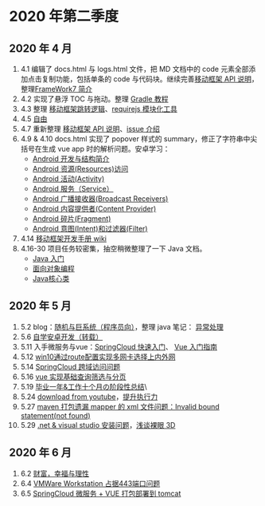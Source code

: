 
# 2020 年第二季度

## 2020 年 4 月

1. 4.1 编辑了 docs.html 与 logs.html 文件，把 MD 文档中的 code 元素全部添加点击复制功能，包括单条的 code 与代码块。继续完善[移动框架 API 说明](/csnotes/mobile/android/android-framework-api.md)，整理[FrameWork7 简介](/csnotes/mobile/android/android-FrameWork7-intro.md)
2. 4.2 实现了悬浮 TOC 与拖动。整理 [Gradle 教程](/csnotes/java/tools/gradle-intro.md)
3. 4.3 整理  [移动框架跳转逻辑](/csnotes/mobile/android/android-framework-jump-logic.md)、[requirejs 模块化工具](/csnotes/fe/JavaScipt/js-require.md)
4. 4.5 [自由](https://cakipaul.com/blog/2020/04/05/2020-04-05%20%E8%87%AA%E7%94%B1/)
5. 4.7 重新整理 [移动框架 API 说明](/csnotes/mobile/android/android-framework-api.md)、[issue 介绍](/csnotes/dev/issue.md)
6. 4.9 & 4.10 docs.html 实现了 popover 样式的 summary，修正了字符串中尖括号在生成 vue app 时的解析问题。安卓学习：
   * [Android 开发与结构简介](/csnotes/mobile/android/android-intro.md)
   * [Android 资源(Resources)访问](/csnotes/mobile/android/android-resources.md)
   * [Android 活动(Activity)](/csnotes/mobile/android/android-activity.md)
   * [Android 服务（Service）](/csnotes/mobile/android/android-service.md)
   * [Android 广播接收器(Broadcast Receivers)](/csnotes/mobile/android/android-broadcast.md)
   * [Android 内容提供者(Content Provider)](/csnotes/mobile/android/android-content.md)
   * [Android 碎片(Fragment)](/csnotes/mobile/android/android-fragment.md)
   * [Android 意图(Intent)和过滤器(Filter)](/csnotes/mobile/android/android-intent.md)
7. 4.14 [移动框架开发手册 wiki](http://git.inspur.com/songww/android-develop-tools/wikis/%E7%A7%BB%E5%8A%A8%E6%A1%86%E6%9E%B6%E5%BC%80%E5%8F%91%E6%89%8B%E5%86%8C)
8. 4.16-30 项目任务较密集，抽空稍微整理了一下 Java 文档。
   * [Java 入门](/csnotes/java/grammar/java1.md)
   * [面向对象编程](/csnotes/java/grammar/java2.md)
   * [Java核心类](/csnotes/java/grammar/java19.md)

## 2020 年 5 月

1. 5.2 blog：[随机与巨系统（程序员向）](https://cakipaul.com/blog/2020/05/02/2020-05-02%20%E9%9A%8F%E6%9C%BA%E4%B8%8E%E5%B7%A8%E7%B3%BB%E7%BB%9F/)，整理 java 笔记： [异常处理](/csnotes/java/grammar/java3.md)
2. 5.6 [自学安卓开发（转载）](https://cakipaul.com/cs-blog/2020/05/06/2020-05-06%E8%87%AA%E5%AD%A6%E5%AE%89%E5%8D%93%E5%BC%80%E5%8F%91/)
3. 5.11 入手微服务与vue：[SpringCloud 快速入门](/csnotes/java/Spring/springcloud-intro.md)、 [Vue 入门指南](/csnotes/fe/Vue/vue1.md)
4. 5.12 [win10通过route配置实现多网卡选择上内外网](https://cakipaul.com/cs-blog/2020/05/12/2020-05-12win10%E9%80%9A%E8%BF%87route%E9%85%8D%E7%BD%AE%E5%AE%9E%E7%8E%B0%E5%A4%9A%E7%BD%91%E5%8D%A1%E9%80%89%E6%8B%A9%E4%B8%8A%E5%86%85%E5%A4%96%E7%BD%91/)
5. 5.14 [SpringCloud 跨域访问问题](https://cakipaul.com/cs-blog/2020/05/14/2020-05-14SpringCloud%E8%B7%A8%E5%9F%9F%E8%AE%BF%E9%97%AE%E9%97%AE%E9%A2%98/)
6. 5.16 [vue 实现基础查询筛选与分页](https://cakipaul.com/cs-blog/2020/05/16/2020-05-16vue%E5%AE%9E%E7%8E%B0%E5%9F%BA%E7%A1%80%E6%9F%A5%E8%AF%A2%E7%AD%9B%E9%80%89%E4%B8%8E%E5%88%86%E9%A1%B5/#more)
7. 5.19 [毕业一年&工作十个月の阶段性总结](https://cakipaul.com/cs-blog/2020/05/19/2020-05-19%E5%B7%A5%E4%BD%9C%E5%8D%81%E4%B8%AA%E6%9C%88%E9%98%B6%E6%AE%B5%E6%80%A7%E6%80%BB%E7%BB%93/#more)\
8. 5.24 [download from youtube](https://cakipaul.com/cs-blog/2020/05/24/2020-05-24%E7%88%AC%E5%8F%96%E6%B2%B9%E7%AE%A1/#more)，[提升执行力](https://cakipaul.com/blog/2020/05/24/2020-05-24%E6%8F%90%E5%8D%87%E6%89%A7%E8%A1%8C%E5%8A%9B/)
9. 5.27 [maven 打包遗漏 mapper 的 xml 文件问题：Invalid bound statement(not found)](https://cakipaul.com/cs-blog/2020/05/27/2020-05-27pom%E6%89%93%E5%8C%85%E9%81%97%E6%BC%8Fmapper%E7%9A%84xml%E6%96%87%E4%BB%B6%E9%97%AE%E9%A2%98/#more)
10. 5.29 [.net & visual studio 安装问题](https://cakipaul.com/cs-blog/2020/05/29/2020-05-29dotnetAndVS/#more)，[浅谈裸眼 3D](https://cakipaul.com/blog/2020/05/29/2020-05-29%E6%B5%85%E8%B0%88%E8%A3%B8%E7%9C%BC3D/)

## 2020 年 6 月

1. 6.2 [财富，幸福与理性](https://cakipaul.com/blog/2020/06/02/2020-06-02%E8%B4%A2%E5%AF%8C%E7%90%86%E6%80%A7%E4%B8%8E%E5%B9%B8%E7%A6%8F/)
2. 6.4 [VMWare Workstation 占据443端口问题](https://cakipaul.com/cs-blog/2020/06/04/2020-06-04VMWare%E5%8D%A0%E6%8D%AE443%E7%AB%AF%E5%8F%A3%E9%97%AE%E9%A2%98/)
3. 6.5 [SpringCloud 微服务 + VUE 打包部署到 tomcat](https://cakipaul.com/cs-blog/2020/06/05/2020-06-05%E5%BE%AE%E6%9C%8D%E5%8A%A1%E6%89%93%E5%8C%85%E9%83%A8%E7%BD%B2%E5%88%B0tomcat/)